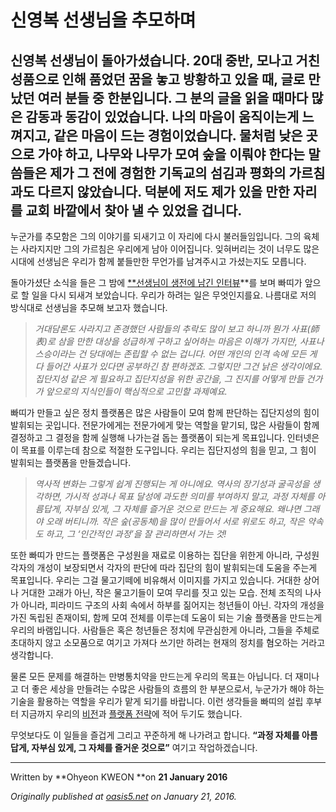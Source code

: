 
# 신영복 선생님을 추모하며

## 신영복 선생님이 돌아가셨습니다. 20대 중반, 모나고 거친 성품으로 인해 품었던 꿈을 놓고 방황하고 있을 때, 글로 만났던 여러 분들 중 한분입니다. 그 분의 글을 읽을 때마다 많은 감동과 동감이 있었습니다. 나의 마음이 움직이는게 느껴지고, 같은 마음이 드는 경험이었습니다. 물처럼 낮은 곳으로 가야 하고, 나무와 나무가 모여 숲을 이뤄야 한다는 말씀들은 제가 그 전에 경험한 기독교의 섬김과 평화의 가르침과도 다르지 않았습니다. 덕분에 저도 제가 있을 만한 자리를 교회 바깥에서 찾아 낼 수 있었을 겁니다.

누군가를 추모함은 그의 이야기를 되새기고 이 자리에 다시 불러들임입니다. 그의 육체는 사라지지만 그의 가르침은 우리에게 남아 이어집니다. 잊혀버리는 것이 너무도 많은 시대에 선생님은 우리가 함께 붙들만한 무언가를 남겨주시고 가셨는지도 모릅니다.

돌아가셨단 소식을 들은 그 밤에 [**선생님이 생전에 남긴 인터뷰](http://m.media.daum.net/m/media/culture/newsview/20150510100009531)**를 보며 빠띠가 앞으로 할 일을 다시 되새겨 보았습니다. 우리가 하려는 일은 무엇인지를요. 나름대로 저의 방식대로 선생님을 추모해 보고자 했습니다.
> *거대담론도 사라지고 존경했던 사람들의 추락도 많이 보고 하니까 뭔가 사표(師表)로 삼을 만한 대상을 성급하게 구하고 싶어하는 마음은 이해가 가지만, 사표나 스승이라는 건 당대에는 존립할 수 없는 겁니다. 어떤 개인의 인격 속에 모든 게 다 들어간 사표가 있다면 공부하긴 참 편하겠죠. 그렇지만 그건 낡은 생각이에요. 집단지성 같은 게 필요하고 집단지성을 위한 공간을, 그 진지를 어떻게 만들 건가가 앞으로의 지식인들이 핵심적으로 고민할 과제예요.*

빠띠가 만들고 싶은 정치 플랫폼은 많은 사람들이 모여 함께 판단하는 집단지성의 힘이 발휘되는 곳입니다. 전문가에게는 전문가에게 맞는 역할을 맡기되, 많은 사람들이 함께 결정하고 그 결정을 함께 실행해 나가는걸 돕는 플랫폼이 되는게 목표입니다. 인터넷은 이 목표를 이루는데 참으로 적절한 도구입니다. 우리는 집단지성의 힘을 믿고, 그 힘이 발휘되는 플랫폼을 만들겠습니다.
> *역사적 변화는 그렇게 쉽게 진행되는 게 아니에요. 역사의 장기성과 굴곡성을 생각하면, 가시적 성과나 목표 달성에 과도한 의미를 부여하지 말고, 과정 자체를 아름답게, 자부심 있게, 그 자체를 즐거운 것으로 만드는 게 중요해요. 왜냐면 그래야 오래 버티니까. 작은 숲(공동체)을 많이 만들어서 서로 위로도 하고, 작은 약속도 하고, 그 ‘인간적인 과정’을 잘 관리하면서 가는 것!*

또한 빠띠가 만드는 플랫폼은 구성원을 재료로 이용하는 집단을 위한게 아니라, 구성원 각자의 개성이 보장되면서 각자의 판단에 따라 집단의 힘이 발휘되는데 도움을 주는게 목표입니다. 우리는 그걸 물고기떼에 비유해서 이미지를 가지고 있습니다. 거대한 상어나 거대한 고래가 아닌, 작은 물고기들이 모여 무리를 짓고 있는 모습. 전체 조직의 나사가 아니라, 피라미드 구조의 사회 속에서 하부를 짊어지는 청년들이 아닌. 각자의 개성을 가진 독립된 존재이되, 함께 모여 전체를 이루는데 도움이 되는 기술 플랫폼을 만드는게 우리의 바램입니다. 사람들은 혹은 청년들은 정치에 무관심한게 아니라, 그들을 주체로 초대하지 않고 소모품으로 여기고 가져다 쓰기만 하려는 현재의 정치를 혐오하는 거라고 생각합니다.

물론 모든 문제를 해결하는 만병통치약을 만드는게 우리의 목표는 아닙니다. 더 재미나고 더 좋은 세상을 만들려는 수많은 사람들의 흐름의 한 부분으로서, 누군가가 해야 하는 기술을 활용하는 역할을 우리가 맡게 되기를 바랍니다. 이런 생각들을 빠띠의 설립 후부터 지금까지 우리의 [비전](http://docs.parti.xyz/docs/vision/)과 [플랫폼 전략](http://docs.parti.xyz/docs/platforms/)에 적어 두기도 했습니다.

무엇보다도 이 일들을 즐겁게 그리고 꾸준하게 해 나가려고 합니다. **“과정 자체를 아름답게, 자부심 있게, 그 자체를 즐거운 것으로”** 여기고 작업하겠습니다.

*****

Written by **Ohyeon KWEON **on **21 January 2016**

*Originally published at [oasis5.net](http://oasis5.net/2016/01/21/%EC%8B%A0%EC%98%81%EB%B3%B5-%EC%84%A0%EC%83%9D%EB%8B%98%EC%9D%84-%EC%B6%94%EB%AA%A8%ED%95%98%EB%A9%B0/) on January 21, 2016.*